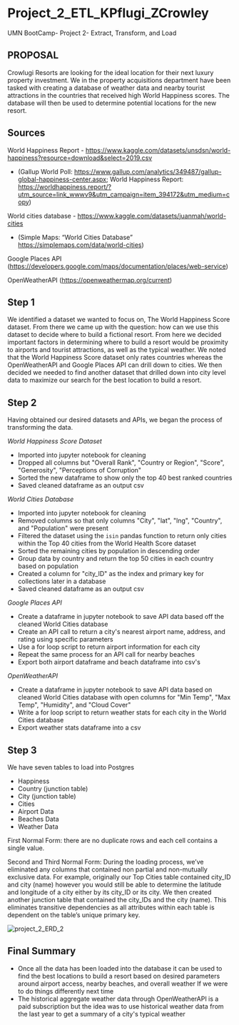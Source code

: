 # Project_2_ETL_KPflugi_ZCrowley
UMN BootCamp- Project 2- Extract, Transform, and Load 

## PROPOSAL
Crowlugi Resorts are looking for the ideal location for their next luxury property investment. We in the property acquisitions department have been tasked with creating a database of weather data and nearby tourist attractions in the countries that received high World Happiness scores. The database will then be used to determine potential locations for the new resort. 

## Sources
World Happiness Report - https://www.kaggle.com/datasets/unsdsn/world-happiness?resource=download&select=2019.csv 
-	(Gallup World Poll: https://www.gallup.com/analytics/349487/gallup-global-happiness-center.aspx; World Happiness Report: https://worldhappiness.report/?utm_source=link_wwwv9&utm_campaign=item_394172&utm_medium=copy) 

World cities database - https://www.kaggle.com/datasets/juanmah/world-cities
-	(Simple Maps: “World Cities Database” https://simplemaps.com/data/world-cities)

Google Places API (https://developers.google.com/maps/documentation/places/web-service)

OpenWeatherAPI (https://openweathermap.org/current)

## Step 1
We identified a dataset we wanted to focus on, The World Happiness Score dataset. From there we came up with the question: how can we use this dataset to decide where to build a fictional resort. From here we decided important factors in determining where to build a resort would be proximity to airports and tourist attractions, as well as the typical weather. We noted that the World Happiness Score dataset only rates countries whereas the OpenWeatherAPI and Google Places API can drill down to cities. We then decided we needed to find another dataset that drilled down into city level data to maximize our search for the best location to build a resort. 

## Step 2
Having obtained our desired datasets and APIs, we began the process of transforming the data. 

*World Happiness Score Dataset*
- Imported into jupyter notebook for cleaning
- Dropped all columns but "Overall Rank", "Country or Region", "Score", "Generosity", "Perceptions of Corruption"
- Sorted the new dataframe to show only the top 40 best ranked countries
- Saved cleaned dataframe as an output csv

*World Cities Database* 
- Imported into jupyter notebook for cleaning
- Removed columns so that only columns "City", "lat", "lng", "Country", and "Population" were present
- Filtered the dataset using the `isin` pandas function to return only cities within the Top 40 cities from the World Health Score dataset
- Sorted the remaining cities by population in descending order
- Group data by country and return the top 50 cities in each country based on population
- Created a column for "city_ID" as the index and primary key for collections later in a database
- Saved cleaned dataframe as an output csv

*Google Places API*
- Create a dataframe in jupyter notebook to save API data based off the cleaned World Cities database
- Create an API call to return a city's nearest airport name, address, and rating using specific parameters
- Use a for loop script to return airport information for each city
- Repeat the same process for an API call for nearby beaches
- Export both airport dataframe and beach dataframe into csv's

*OpenWeatherAPI*
- Create a dataframe in jupyter notebook to save API data based on cleaned World Cities database with open columns for "Min Temp", "Max Temp", "Humidity", and "Cloud Cover"
- Write a for loop script to return weather stats for each city in the World Cities database
- Export weather stats dataframe into a csv

## Step 3
We have seven tables to load into Postgres
   - Happiness 
   - Country (junction table)
   - City (junction table)
   - Cities
   - Airport Data
   - Beaches Data
   - Weather Data

First Normal Form: there are no duplicate rows and each cell contains a single value. 

Second and Third Normal Form: During the loading process, we’ve eliminated any columns that contained non partial and non-mutually exclusive data. For example, originally our Top Cities table contained city_ID and city (name) however you would still be able to determine the latitude and longitude of a city either by its city_ID or its city. We then created another junction table that contained the city_IDs and the city (name). This eliminates transitive dependencies as all attributes within each table is dependent on the table’s unique primary key. 

![project_2_ERD_2](https://user-images.githubusercontent.com/110507463/209033643-73d79298-3a22-4777-9985-403f7bc393b3.jpg)


## Final Summary
- Once all the data has been loaded into the database it can be used to find the best locations to build a resort based on desired parameters around airport access, nearby beaches, and overall weather
If we were to do things differently next time
- The historical aggregate weather data through OpenWeatherAPI is a paid subscription but the idea was to use historical weather data from the last year to get a summary of a city's typical weather
